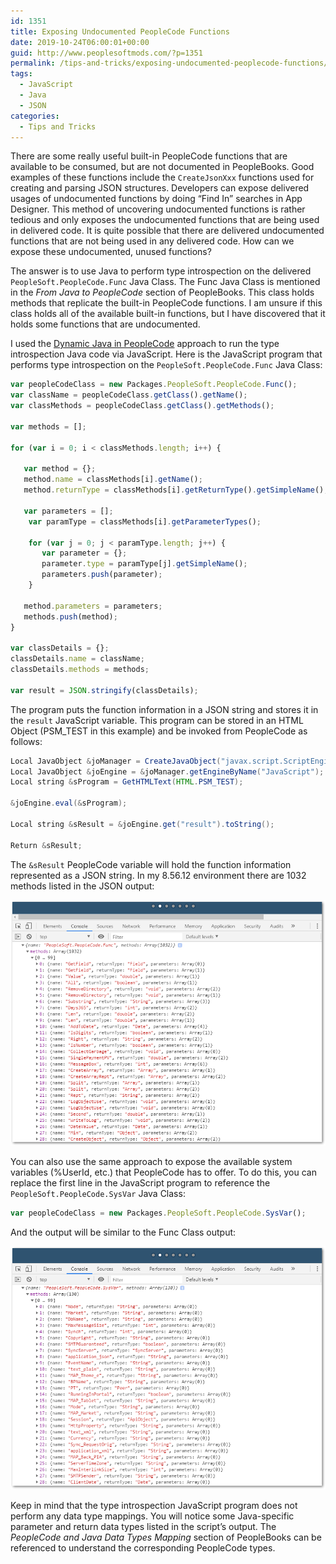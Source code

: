 ```yaml
---
id: 1351
title: Exposing Undocumented PeopleCode Functions
date: 2019-10-24T06:00:01+00:00
guid: http://www.peoplesoftmods.com/?p=1351
permalink: /tips-and-tricks/exposing-undocumented-peoplecode-functions/
tags:
  - JavaScript
  - Java
  - JSON
categories:
  - Tips and Tricks
---
```


There are some really useful built-in PeopleCode functions that are available to be consumed, but are not documented
in PeopleBooks.  Good examples of these functions include the `CreateJsonXxx` functions used for creating and parsing
JSON structures.  Developers can expose delivered usages of undocumented functions by doing “Find In” searches in App
Designer.  This method of uncovering undocumented functions is rather tedious and only exposes the undocumented functions
that are being used in delivered code.  It is quite possible that there are delivered undocumented functions that are not
being used in any delivered code.  How can we expose these undocumented, unused functions?

The answer is to use Java to perform type introspection on the delivered `PeopleSoft.PeopleCode.Func` Java Class.  The Func
Java Class is mentioned in the _From Java to PeopleCode_ section of PeopleBooks.  This class holds methods that replicate
the built-in PeopleCode functions.  I am unsure if this class holds all of the available built-in functions, but I have
discovered that it holds some functions that are undocumented.

I used the [Dynamic Java in PeopleCode]( http://jjmpsj.blogspot.com/2016/07/dynamic-java-in-peoplecode.html) approach to
run the type introspection Java code via JavaScript.  Here is the JavaScript program that performs type introspection on
the `PeopleSoft.PeopleCode.Func` Java Class:

```javascript
var peopleCodeClass = new Packages.PeopleSoft.PeopleCode.Func();
var className = peopleCodeClass.getClass().getName();
var classMethods = peopleCodeClass.getClass().getMethods();

var methods = [];

for (var i = 0; i < classMethods.length; i++) {

   var method = {};
   method.name = classMethods[i].getName();
   method.returnType = classMethods[i].getReturnType().getSimpleName();

   var parameters = [];
	var paramType = classMethods[i].getParameterTypes();

	for (var j = 0; j < paramType.length; j++) {
	   var parameter = {};
	   parameter.type = paramType[j].getSimpleName();
	   parameters.push(parameter);
	}

   method.parameters = parameters;
   methods.push(method);
}

var classDetails = {};
classDetails.name = className;
classDetails.methods = methods;

var result = JSON.stringify(classDetails);
```

The program puts the function information in a JSON string and stores it in the `result` JavaScript variable.  This
program can be stored in an HTML Object (PSM_TEST in this example) and be invoked from PeopleCode as follows:

```java
Local JavaObject &joManager = CreateJavaObject("javax.script.ScriptEngineManager");
Local JavaObject &joEngine = &joManager.getEngineByName("JavaScript");
Local string &sProgram = GetHTMLText(HTML.PSM_TEST);

&joEngine.eval(&sProgram);

Local string &sResult = &joEngine.get("result").toString();

Return &sResult;
```

The `&sResult` PeopleCode variable will hold the function information represented as a JSON string.  In my 8.56.12
environment there are 1032 methods listed in the JSON output:

[0]: /assets/images/2019/10/Functions.png
[![Built-In PeopleCode Functions][0]][0]

You can also use the same approach to expose the available system variables (%UserId, etc.) that PeopleCode has to offer.
To do this, you can replace the first line in the JavaScript program to reference the `PeopleSoft.PeopleCode.SysVar` Java
Class:

```javascript
var peopleCodeClass = new Packages.PeopleSoft.PeopleCode.SysVar();
```

And the output will be similar to the Func Class output:

[1]: /assets/images/2019/10/Variables.png
[![PeopleCode System Variables][1]][1]

Keep in mind that the type introspection JavaScript program does not perform any data type mappings.  You will notice
some Java-specific parameter and return data types listed in the script’s output.
The _PeopleCode and Java Data Types Mapping_ section of PeopleBooks can be referenced to understand the corresponding
PeopleCode types.